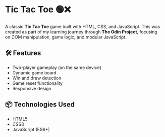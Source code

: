 # Tic Tac Toe 🟢❌

A classic **Tic Tac Toe** game built with HTML, CSS, and JavaScript. This was created as part of my learning journey through **The Odin Project**, focusing on DOM manipulation, game logic, and modular JavaScript.

## 🛠️ Features

- Two-player gameplay (on the same device)
- Dynamic game board
- Win and draw detection
- Game reset functionality
- Responsive design

## 📦 Technologies Used

- HTML5
- CSS3
- JavaScript (ES6+)

